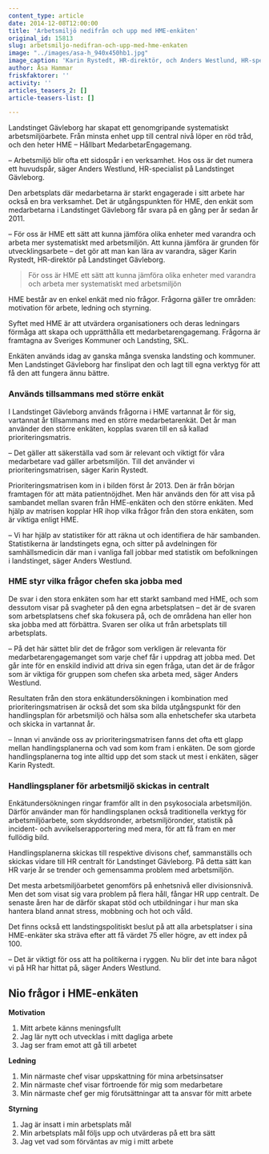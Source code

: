 ```yaml
---
content_type: article
date: 2014-12-08T12:00:00
title: 'Arbetsmiljö nedifrån och upp med HME-enkäten'
original_id: 15813
slug: arbetsmiljo-nedifran-och-upp-med-hme-enkaten
image: "../images/asa-h_940x450hb1.jpg"
image_caption: 'Karin Rystedt, HR-direktör, och Anders Westlund, HR-specialist, har gått i bräschen för att utveckla hur man kan använda HME-enkäten i en stor organisation som Landstinget Gävleborg. '
author: Åsa Hammar
friskfaktorer: ''
activity: ''
articles_teasers_2: []
article-teasers-list: []

---
```


Landstinget Gävleborg har skapat ett genomgripande systematiskt arbetsmiljöarbete. Från minsta enhet upp till central nivå löper en röd tråd, och den heter HME – Hållbart MedarbetarEngagemang.

– Arbetsmiljö blir ofta ett sidospår i en verksamhet. Hos oss är det numera ett huvudspår, säger Anders Westlund, HR-specialist på Landstinget Gävleborg.

Den arbetsplats där medarbetarna är starkt engagerade i sitt arbete har också en bra verksamhet. Det är utgångspunkten för HME, den enkät som medarbetarna i Landstinget Gävleborg får svara på en gång per år sedan år 2011.

– För oss är HME ett sätt att kunna jämföra olika enheter med varandra och arbeta mer systematiskt med arbetsmiljön. Att kunna jämföra är grunden för utvecklingsarbete – det gör att man kan lära av varandra, säger Karin Rystedt, HR-direktör på Landstinget Gävleborg.

> För oss är HME ett sätt att kunna jämföra olika enheter med varandra och arbeta mer systematiskt med arbetsmiljön

HME består av en enkel enkät med nio frågor. Frågorna gäller tre områden: motivation för arbete, ledning och styrning.

Syftet med HME är att utvärdera organisationers och deras ledningars förmåga att skapa och upprätthålla ett medarbetarengagemang. Frågorna är framtagna av Sveriges Kommuner och Landsting, SKL.

Enkäten används idag av ganska många svenska landsting och kommuner. Men Landstinget Gävleborg har finslipat den och lagt till egna verktyg för att få den att fungera ännu bättre.

### Används tillsammans med större enkät

I Landstinget Gävleborg används frågorna i HME vartannat år för sig, vartannat år tillsammans med en större medarbetarenkät. Det år man använder den större enkäten, kopplas svaren till en så kallad prioriteringsmatris.

– Det gäller att säkerställa vad som är relevant och viktigt för våra medarbetare vad gäller arbetsmiljön. Till det använder vi prioriteringsmatrisen, säger Karin Rystedt.

Prioriteringsmatrisen kom in i bilden först år 2013. Den är från början framtagen för att mäta patientnöjdhet. Men här används den för att visa på sambandet mellan svaren från HME-enkäten och den större enkäten. Med hjälp av matrisen kopplar HR ihop vilka frågor från den stora enkäten, som är viktiga enligt HME.

– Vi har hjälp av statistiker för att räkna ut och identifiera de här sambanden. Statistikerna är landstingets egna, och sitter på avdelningen för samhällsmedicin där man i vanliga fall jobbar med statistik om befolkningen i landstinget, säger Anders Westlund.

### HME styr vilka frågor chefen ska jobba med

De svar i den stora enkäten som har ett starkt samband med HME, och som dessutom visar på svagheter på den egna arbetsplatsen – det är de svaren som arbetsplatsens chef ska fokusera på, och de områdena han eller hon ska jobba med att förbättra. Svaren ser olika ut från arbetsplats till arbetsplats.

– På det här sättet blir det de frågor som verkligen är relevanta för medarbetarengagemanget som varje chef får i uppdrag att jobba med. Det går inte för en enskild individ att driva sin egen fråga, utan det är de frågor som är viktiga för gruppen som chefen ska arbeta med, säger Anders Westlund.

Resultaten från den stora enkätundersökningen i kombination med prioriteringsmatrisen är också det som ska bilda utgångspunkt för den handlingsplan för arbetsmiljö och hälsa som alla enhetschefer ska utarbeta och skicka in vartannat år.

– Innan vi använde oss av prioriteringsmatrisen fanns det ofta ett glapp mellan handlingsplanerna och vad som kom fram i enkäten. De som gjorde handlingsplanerna tog inte alltid upp det som stack ut mest i enkäten, säger Karin Rystedt.

### Handlingsplaner för arbetsmiljö skickas in centralt

Enkätundersökningen ringar framför allt in den psykosociala arbetsmiljön. Därför använder man för handlingsplanen också traditionella verktyg för arbetsmiljöarbete, som skyddsronder, arbetsmiljöronder, statistik på incident- och avvikelserapportering med mera, för att få fram en mer fullödig bild.

Handlingsplanerna skickas till respektive divisons chef, sammanställs och skickas vidare till HR centralt för Landstinget Gävleborg. På detta sätt kan HR varje år se trender och gemensamma problem med arbetsmiljön.

Det mesta arbetsmiljöarbetet genomförs på enhetsnivå eller divisionsnivå. Men det som visat sig vara problem på flera håll, fångar HR upp centralt. De senaste åren har de därför skapat stöd och utbildningar i hur man ska hantera bland annat stress, mobbning och hot och våld.

Det finns också ett landstingspolitiskt beslut på att alla arbetsplatser i sina HME-enkäter ska sträva efter att få värdet 75 eller högre, av ett index på 100.

– Det är viktigt för oss att ha politikerna i ryggen. Nu blir det inte bara något vi på HR har hittat på, säger Anders Westlund.

Nio frågor i HME-enkäten
------------------------

**Motivation**

1.  Mitt arbete känns meningsfullt
2.  Jag lär nytt och utvecklas i mitt dagliga arbete
3.  Jag ser fram emot att gå till arbetet

**Ledning**

1.  Min närmaste chef visar uppskattning för mina arbetsinsatser
2.  Min närmaste chef visar förtroende för mig som medarbetare
3.  Min närmaste chef ger mig förutsättningar att ta ansvar för mitt arbete

**Styrning**

1.  Jag är insatt i min arbetsplats mål
2.  Min arbetsplats mål följs upp och utvärderas på ett bra sätt
3.  Jag vet vad som förväntas av mig i mitt arbete

